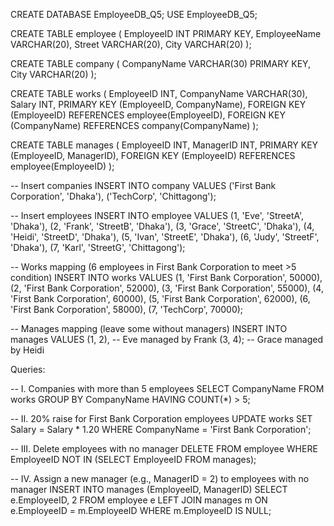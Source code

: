 CREATE DATABASE EmployeeDB_Q5;
USE EmployeeDB_Q5;

CREATE TABLE employee (
    EmployeeID INT PRIMARY KEY,
    EmployeeName VARCHAR(20),
    Street VARCHAR(20),
    City VARCHAR(20)
);

CREATE TABLE company (
    CompanyName VARCHAR(30) PRIMARY KEY,
    City VARCHAR(20)
);

CREATE TABLE works (
    EmployeeID INT,
    CompanyName VARCHAR(30),
    Salary INT,
    PRIMARY KEY (EmployeeID, CompanyName),
    FOREIGN KEY (EmployeeID) REFERENCES employee(EmployeeID),
    FOREIGN KEY (CompanyName) REFERENCES company(CompanyName)
);

CREATE TABLE manages (
    EmployeeID INT,
    ManagerID INT,
    PRIMARY KEY (EmployeeID, ManagerID),
    FOREIGN KEY (EmployeeID) REFERENCES employee(EmployeeID)
);

-- Insert companies
INSERT INTO company VALUES
('First Bank Corporation', 'Dhaka'),
('TechCorp', 'Chittagong');

-- Insert employees
INSERT INTO employee VALUES
(1, 'Eve', 'StreetA', 'Dhaka'),
(2, 'Frank', 'StreetB', 'Dhaka'),
(3, 'Grace', 'StreetC', 'Dhaka'),
(4, 'Heidi', 'StreetD', 'Dhaka'),
(5, 'Ivan', 'StreetE', 'Dhaka'),
(6, 'Judy', 'StreetF', 'Dhaka'),
(7, 'Karl', 'StreetG', 'Chittagong');

-- Works mapping (6 employees in First Bank Corporation to meet >5 condition)
INSERT INTO works VALUES
(1, 'First Bank Corporation', 50000),
(2, 'First Bank Corporation', 52000),
(3, 'First Bank Corporation', 55000),
(4, 'First Bank Corporation', 60000),
(5, 'First Bank Corporation', 62000),
(6, 'First Bank Corporation', 58000),
(7, 'TechCorp', 70000);

-- Manages mapping (leave some without managers)
INSERT INTO manages VALUES
(1, 2), -- Eve managed by Frank
(3, 4); -- Grace managed by Heidi


Queries:

-- I. Companies with more than 5 employees
SELECT CompanyName
FROM works
GROUP BY CompanyName
HAVING COUNT(*) > 5;

-- II. 20% raise for First Bank Corporation employees
UPDATE works
SET Salary = Salary * 1.20
WHERE CompanyName = 'First Bank Corporation';

-- III. Delete employees with no manager
DELETE FROM employee
WHERE EmployeeID NOT IN (SELECT EmployeeID FROM manages);

-- IV. Assign a new manager (e.g., ManagerID = 2) to employees with no manager
INSERT INTO manages (EmployeeID, ManagerID)
SELECT e.EmployeeID, 2
FROM employee e
LEFT JOIN manages m ON e.EmployeeID = m.EmployeeID
WHERE m.EmployeeID IS NULL;
